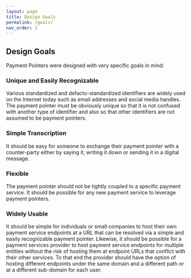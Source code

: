 ```yaml
---
layout: page
title: Design Goals
permalink: /goals/
nav_order: 2
---
```

## Design Goals

Payment Pointers were designed with very specific goals in mind: 

### Unique and Easily Recognizable

Various standardized and defacto-standardized identifiers are widely used on the Internet today such as email addresses and social media handles. The payment pointer must be obviously unique so that it is not confused with another type of identifier and also so that other identifiers are not assumed to be payment pointers.

### Simple Transcription

It should be easy for someone to exchange their payment pointer with a counter-party either by saying it, writing it down or sending it in a digital message.

### Flexible

The payment pointer should not be tightly coupled to a specific payment service. It should be possible for any new payment service to leverage payment pointers.

### Widely Usable

It should be simple for individuals or small companies to host their own payment service endpoints at a URL that can be resolved via a simple and easily recognizable payment pointer. Likewise, it should be possible for a payment services provider to host payment service endpoints for multiple entities without the risk of hosting them at endpoint URLs that conflict with their other services. To that end the provider should have the option of hosting different endpoints under the same domain and a different path or at a different sub-domain for each user.
